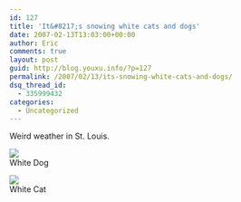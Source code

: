```yaml
---
id: 127
title: 'It&#8217;s snowing white cats and dogs'
date: 2007-02-13T13:03:00+00:00
author: Eric
comments: true
layout: post
guid: http://blog.youxu.info/?p=127
permalink: /2007/02/13/its-snowing-white-cats-and-dogs/
dsq_thread_id:
  - 335999432
categories:
  - Uncategorized
---
```

Weird weather in St. Louis.

<div class="photo photo_center">
  <div class="photo_img">
    <a href="http://wustl.facebook.com/photo.php?pid=31233031&op=1&view=all&subj=2240159834&aid=-1&id=3114400"><img src="http://photos-031.ak.facebook.com/ip002/v63/174/125/3114400/a3114400_31233031_499.jpg" /> </a>
  </div>
  
  <div class="caption">
    White Dog</p>
  </div>
</div>

<div class="photo photo_center">
  <div class="photo_img">
    <a href="http://wustl.facebook.com/photo.php?pid=31233032&op=1&view=all&subj=2240159834&aid=-1&id=3114400"> <img src="http://photos-032.ak.facebook.com/ip002/v63/174/125/3114400/a3114400_31233032_9140.jpg" /></a>
  </div>
  
  <div class="caption">
    White Cat
  </div>
</div>